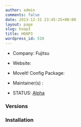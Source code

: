 ```yaml
---
author: admin
comments: false
date: 2013-12-31 23:45:25+00:00
layout: page
slug: hoap3
title: HOAP3
wordpress_id: 519
---
```



	
  * Company: Fujitsu

	
  * Website:

	
  * MoveIt! Config Package: 

	
  * Maintainer(s) :

	
  * STATUS: [Alpha](/about/moveit-status#legend)




### Versions








### Installation






